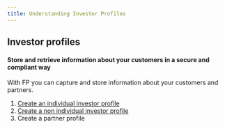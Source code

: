 ```yaml
---
title: Understanding Investor Profiles
---
```

## Investor profiles
#### Store and retrieve information about your customers in a secure and compliant way

With FP you can capture and store information about your customers and partners.

1. [Create an individual investor profile](/identity/profiles/individual-investor/)
2. [Create a non individual investor profile](/identity/profiles/non-individual-investor/)
3. Create a partner profile
